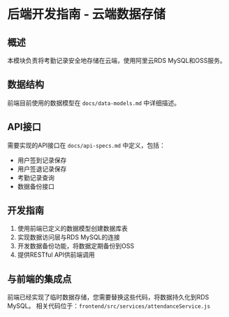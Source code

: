 # 后端开发指南 - 云端数据存储

## 概述
本模块负责将考勤记录安全地存储在云端，使用阿里云RDS MySQL和OSS服务。

## 数据结构
前端目前使用的数据模型在 `docs/data-models.md` 中详细描述。

## API接口
需要实现的API接口在 `docs/api-specs.md` 中定义，包括：
- 用户签到记录保存
- 用户签退记录保存
- 考勤记录查询
- 数据备份接口

## 开发指南
1. 使用前端已定义的数据模型创建数据库表
2. 实现数据访问层与RDS MySQL的连接
3. 开发数据备份功能，将数据定期备份到OSS
4. 提供RESTful API供前端调用

## 与前端的集成点
前端已经实现了临时数据存储，您需要替换这些代码，将数据持久化到RDS MySQL。
相关代码位于：`frontend/src/services/attendanceService.js`

